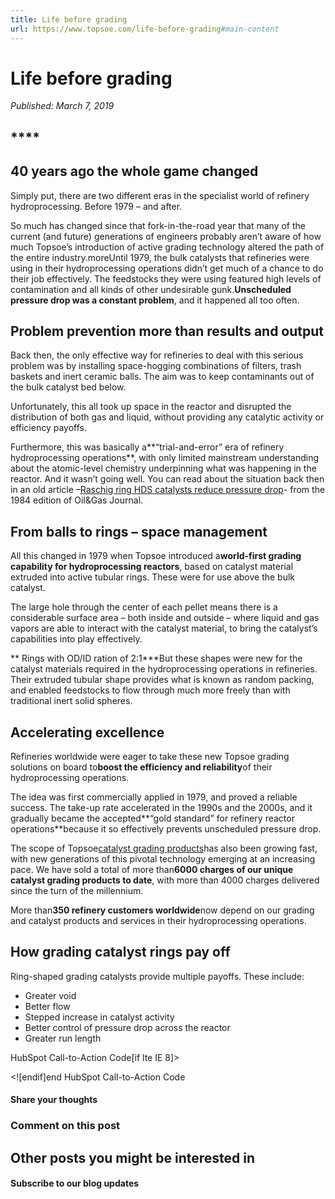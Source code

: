 ```yaml
---
title: Life before grading
url: https://www.topsoe.com/life-before-grading#main-content
---
```


# Life before grading

*Published: March 7, 2019*

## ****

## **40 years ago the whole game changed**

Simply put, there are two different eras in the specialist world of refinery hydroprocessing. Before 1979 – and after.

So much has changed since that fork-in-the-road year that many of the current (and future) generations of engineers probably aren’t aware of how much Topsoe’s introduction of active grading technology altered the path of the entire industry.moreUntil 1979, the bulk catalysts that refineries were using in their hydroprocessing operations didn’t get much of a chance to do their job effectively. The feedstocks they were using featured high levels of contamination and all kinds of other undesirable gunk.**Unscheduled pressure drop was a constant problem**, and it happened all too often.

## **Problem prevention more than results and output**

Back then, the only effective way for refineries to deal with this serious problem was by installing space-hogging combinations of filters, trash baskets and inert ceramic balls. The aim was to keep contaminants out of the bulk catalyst bed below.

Unfortunately, this all took up space in the reactor and disrupted the distribution of both gas and liquid, without providing any catalytic activity or efficiency payoffs.

Furthermore, this was basically a**“trial-and-error” era of refinery hydroprocessing operations**, with only limited mainstream understanding about the atomic-level chemistry underpinning what was happening in the reactor. And it wasn’t going well. You can read about the situation back then in an old article –[Raschig ring HDS catalysts reduce pressure drop](https://info.topsoe.com/hubfs/Raschig%20ring%20HDS%20Catalysts%20reduce%20Pressure%20Drop_Brian%20M.%20Moyse_OGJ.pdf)- from the 1984 edition of Oil&Gas Journal.

## **From balls to rings – space management**

All this changed in 1979 when Topsoe introduced a**world-first grading capability for hydroprocessing reactors**, based on catalyst material extruded into active tubular rings. These were for use above the bulk catalyst.

The large hole through the center of each pellet means there is a considerable surface area – both inside and outside – where liquid and gas vapors are able to interact with the catalyst material, to bring the catalyst’s capabilities into play effectively.

** Rings with OD/ID ration of 2:1***But these shapes were new for the catalyst materials required in the hydroprocessing operations in refineries. Their extruded tubular shape provides what is known as random packing, and enabled feedstocks to flow through much more freely than with traditional inert solid spheres.

## **Accelerating excellence**

Refineries worldwide were eager to take these new Topsoe grading solutions on board to**boost the efficiency and reliability**of their hydroprocessing operations.

The idea was first commercially applied in 1979, and proved a reliable success. The take-up rate accelerated in the 1990s and the 2000s, and it gradually became the accepted**“gold standard” for refinery reactor operations**because it so effectively prevents unscheduled pressure drop.

The scope of Topsoe[catalyst grading products](https://www.topsoe.com/processes/pressure-drop-control)has also been growing fast, with new generations of this pivotal technology emerging at an increasing pace. We have sold a total of more than**6000 charges of our unique catalyst grading products to date**, with more than 4000 charges delivered since the turn of the millennium.

More than**350 refinery customers worldwide**now depend on our grading and catalyst products and services in their hydroprocessing operations.

## **How grading catalyst rings pay off**

Ring-shaped grading catalysts provide multiple payoffs. These include:

- Greater void
- Better flow
- Stepped increase in catalyst activity
- Better control of pressure drop across the reactor
- Greater run length

HubSpot Call-to-Action Code[if lte IE 8]><div id="hs-cta-ie-element"></div><![endif][](https://cta-redirect.hubspot.com/cta/redirect/2115834/9604d43b-0b4a-49fc-954e-65408a00fba8)end HubSpot Call-to-Action Code

#### Share your thoughts

### Comment on this post

## Other posts you might be interested in

#### Subscribe to our blog updates